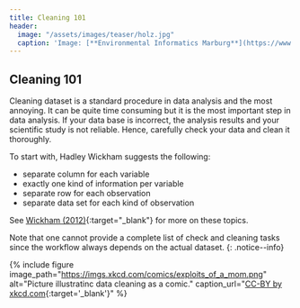 ```yaml
---
title: Cleaning 101
header:
  image: "/assets/images/teaser/holz.jpg"
  caption: 'Image: [**Environmental Informatics Marburg**](https://www.uni-marburg.de/en/fb19/disciplines/physisch/environmentalinformatics)'
---
```



## Cleaning 101
Cleaning dataset is a standard procedure in data analysis and the most annoying. It can be quite time consuming but it is the most important step in data analysis. If your data base is incorrect, the analysis results and your scientific study is not reliable. Hence, carefully check your data and clean it thoroughly.

To start with, Hadley Wickham suggests the following:
* separate column for each variable 
* exactly one kind of information per variable
* separate row for each observation
* separate data set for each kind of observation

See [Wickham (2012)](https://www.jstatsoft.org/article/view/v059i10){:target="_blank"} for more on these topics.

Note that one cannot provide a complete list of check and cleaning tasks since the workflow always depends on the actual dataset.
{: .notice--info}

{% include figure image_path="https://imgs.xkcd.com/comics/exploits_of_a_mom.png" alt="Picture illustratinc data cleaning as a comic." caption_url="[CC-BY by xkcd.com](https://xkcd.com/327/){:target='_blank'}" %}



